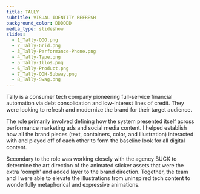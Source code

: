 ```yaml
---
title: TALLY
subtitle: VISUAL IDENTITY REFRESH
background_color: DDDDDD
media_type: slideshow
slides:
  - 1_Tally-OOO.png
  - 2_Tally-Grid.png
  - 3_Tally-Performance-Phone.png
  - 4_Tally-Type.png
  - 5_Tally-Illos.png
  - 6_Tally-Product.png
  - 7_Tally-OOH-Subway.png
  - 8_Tally-Swag.png
---
```


<p>
Tally is a consumer tech company pioneering full-service financial automation via debt consolidation and low-interest lines of credit. They were looking to refresh and modernize the brand for their target audience.
</p>

<p>
The role primarily involved defining how the system presented itself across performance marketing ads and social media content. I helped establish how all the brand pieces (text, containers, color, and illustration) interacted with and played off of each other to form the baseline look for all digital content.
</p>

<p>
Secondary to the role was working closely with the agency BUCK to determine the art direction of the animated sticker assets that were the extra 'oomph' and added layer to the brand direction. Together, the team and I were able to elevate the illustrations from uninspired tech content to wonderfully metaphorical and expressive animations.
</p>

